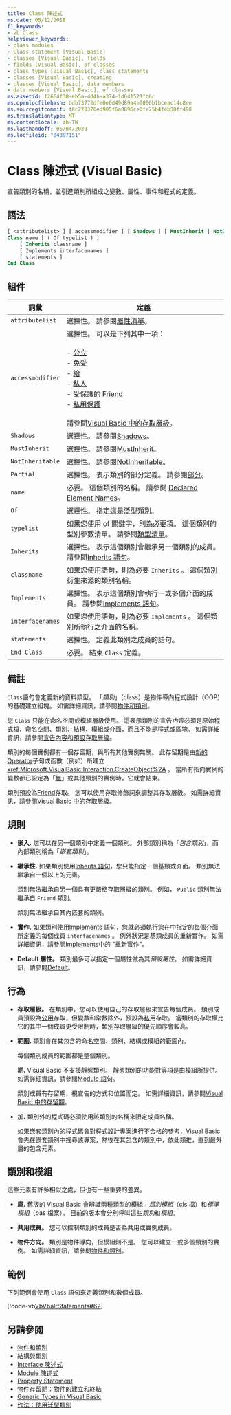 ```yaml
---
title: Class 陳述式
ms.date: 05/12/2018
f1_keywords:
- vb.Class
helpviewer_keywords:
- class modules
- Class statement [Visual Basic]
- classes [Visual Basic], fields
- fields [Visual Basic], of classes
- class types [Visual Basic], class statements
- classes [Visual Basic], creating
- classes [Visual Basic], data members
- data members [Visual Basic], of classes
ms.assetid: f2664f38-eb5a-4d4b-a374-1d041521fb6c
ms.openlocfilehash: bdb73772dfe0e6d49d89a4ef006b1bceac14c8ee
ms.sourcegitcommit: f8c270376ed905f6a8896ce0fe25b4f4b38ff498
ms.translationtype: MT
ms.contentlocale: zh-TW
ms.lasthandoff: 06/04/2020
ms.locfileid: "84397151"
---
```

# <a name="class-statement-visual-basic"></a>Class 陳述式 (Visual Basic)
宣告類別的名稱，並引進類別所組成之變數、屬性、事件和程式的定義。  
  
## <a name="syntax"></a>語法  
  
```vb  
[ <attributelist> ] [ accessmodifier ] [ Shadows ] [ MustInherit | NotInheritable ] [ Partial ] _  
Class name [ ( Of typelist ) ]  
    [ Inherits classname ]  
    [ Implements interfacenames ]  
    [ statements ]  
End Class  
```  
  
## <a name="parts"></a>組件  
  
|詞彙|定義|  
|---|---|  
|`attributelist`|選擇性。 請參閱[屬性清單](attribute-list.md)。|  
|`accessmodifier`|選擇性。 可以是下列其中一項：<br /><br /> -   [公立](../modifiers/public.md)<br />-   [免受](../modifiers/protected.md)<br />-   [給](../modifiers/friend.md)<br />-   [私人](../modifiers/private.md)<br />-   [受保護的 Friend](../modifiers/protected-friend.md)<br />- [私用保護](../modifiers/private-protected.md)<br/><br/> 請參閱[Visual Basic 中的存取層級](../../programming-guide/language-features/declared-elements/access-levels.md)。|  
|`Shadows`|選擇性。 請參閱[Shadows](../modifiers/shadows.md)。|  
|`MustInherit`|選擇性。 請參閱[MustInherit](../modifiers/mustinherit.md)。|  
|`NotInheritable`|選擇性。 請參閱[NotInheritable](../modifiers/notinheritable.md)。|  
|`Partial`|選擇性。 表示類別的部分定義。 請參閱[部分](../modifiers/partial.md)。|  
|`name`|必要。 這個類別的名稱。 請參閱 [Declared Element Names](../../programming-guide/language-features/declared-elements/declared-element-names.md)。|  
|`Of`|選擇性。 指定這是泛型類別。|  
|`typelist`|如果您使用 of 關鍵字，則[為必要項](of-clause.md)。 這個類別的型別參數清單。 請參閱[類型清單](type-list.md)。|  
|`Inherits`|選擇性。 表示這個類別會繼承另一個類別的成員。 請參閱[Inherits 語句](inherits-statement.md)。|  
|`classname`|如果您使用語句，則為必要 `Inherits` 。 這個類別衍生來源的類別名稱。|  
|`Implements`|選擇性。 表示這個類別會執行一或多個介面的成員。 請參閱[Implements 語句](implements-statement.md)。|  
|`interfacenames`|如果您使用語句，則為必要 `Implements` 。 這個類別所執行之介面的名稱。|  
|`statements`|選擇性。 定義此類別之成員的語句。|  
|`End Class`|必要。 結束 `Class` 定義。|  
  
## <a name="remarks"></a>備註  
 `Class`語句會定義新的資料類型。 「*類別*」（class）是物件導向程式設計（OOP）的基礎建立組塊。 如需詳細資訊，請參閱[物件和類別](../../programming-guide/language-features/objects-and-classes/index.md)。  
  
 您 `Class` 只能在命名空間或模組層級使用。 這表示類別的宣告*內容*必須是原始程式檔、命名空間、類別、結構、模組或介面，而且不能是程式或區塊。 如需詳細資訊，請參閱[宣告內容和預設存取層級](declaration-contexts-and-default-access-levels.md)。  
  
 類別的每個實例都有一個存留期，與所有其他實例無關。 此存留期是由[新的 Operator](../operators/new-operator.md)子句或函數（例如）所建立 <xref:Microsoft.VisualBasic.Interaction.CreateObject%2A> 。 當所有指向實例的變數都已設定為「[無](../nothing.md)」或其他類別的實例時，它就會結束。  
  
 類別預設為[Friend](../modifiers/friend.md)存取。 您可以使用存取修飾詞來調整其存取層級。 如需詳細資訊，請參閱[Visual Basic 中的存取層級](../../programming-guide/language-features/declared-elements/access-levels.md)。  
  
## <a name="rules"></a>規則  
  
- **嵌入.** 您可以在另一個類別中定義一個類別。 外部類別稱為「*包含類別*」，而內部類別稱為「*嵌套類別*」。  
  
- **繼承性.** 如果類別使用[Inherits 語句](inherits-statement.md)，您只能指定一個基類或介面。 類別無法繼承自一個以上的元素。  
  
     類別無法繼承自另一個具有更嚴格存取層級的類別。 例如， `Public` 類別無法繼承自 `Friend` 類別。  
  
     類別無法繼承自其內嵌套的類別。  
  
- **實作.** 如果類別使用[Implements 語句](implements-statement.md)，您就必須執行您在中指定的每個介面所定義的每個成員 `interfacenames` 。 例外狀況是基類成員的重新實作。 如需詳細資訊，請參閱[Implements](implements-clause.md)中的 "重新實作"。  
  
- **Default 屬性。** 類別最多可以指定一個屬性做為其*預設屬性*。 如需詳細資訊，請參閱[Default](../modifiers/default.md)。  
  
## <a name="behavior"></a>行為  
  
- **存取層級。** 在類別中，您可以使用自己的存取層級來宣告每個成員。 類別成員預設為[公用](../modifiers/public.md)存取，但變數和常數除外，預設為[私](../modifiers/private.md)用存取。 當類別的存取權比它的其中一個成員更受限制時，類別存取層級的優先順序會較高。  
  
- **範圍.** 類別會在其包含的命名空間、類別、結構或模組的範圍內。  
  
     每個類別成員的範圍都是整個類別。  
  
     **期.** Visual Basic 不支援靜態類別。 靜態類別的功能對等項是由模組所提供。 如需詳細資訊，請參閱[Module 語句](module-statement.md)。  
  
     類別成員有存留期，視宣告的方式和位置而定。 如需詳細資訊，請參閱[Visual Basic 中的存留期](../../programming-guide/language-features/declared-elements/lifetime.md)。  
  
- **加.** 類別外的程式碼必須使用該類別的名稱來限定成員名稱。  
  
     如果嵌套類別內的程式碼會對程式設計專案進行不合格的參考，Visual Basic 會先在嵌套類別中搜尋該專案，然後在其包含的類別中，依此類推，直到最外層的包含元素。  
  
## <a name="classes-and-modules"></a>類別和模組  
 這些元素有許多相似之處，但也有一些重要的差異。  
  
- **庫.** 舊版的 Visual Basic 會辨識兩種類型的模組：*類別模組*（cls 檔）和*標準模組*（bas 檔案）。 目前的版本會分別呼叫這些*類別*和*模組*。  
  
- **共用成員。** 您可以控制類別的成員是否為共用或實例成員。  
  
- **物件方向。** 類別是物件導向，但模組則不是。 您可以建立一或多個類別的實例。 如需詳細資訊，請參閱[物件和類別](../../programming-guide/language-features/objects-and-classes/index.md)。  
  
## <a name="example"></a>範例  
 下列範例會使用 `Class` 語句來定義類別和數個成員。  
  
 [!code-vb[VbVbalrStatements#62](~/samples/snippets/visualbasic/VS_Snippets_VBCSharp/VbVbalrStatements/VB/Class1.vb#62)]  
  
## <a name="see-also"></a>另請參閱

- [物件和類別](../../programming-guide/language-features/objects-and-classes/index.md)
- [結構與類別](../../programming-guide/language-features/data-types/structures-and-classes.md)
- [Interface 陳述式](interface-statement.md)
- [Module 陳述式](module-statement.md)
- [Property Statement](property-statement.md)
- [物件存留期：物件的建立和終結](../../programming-guide/language-features/objects-and-classes/object-lifetime-how-objects-are-created-and-destroyed.md)
- [Generic Types in Visual Basic](../../programming-guide/language-features/data-types/generic-types.md)
- [作法：使用泛型類別](../../programming-guide/language-features/data-types/how-to-use-a-generic-class.md)
